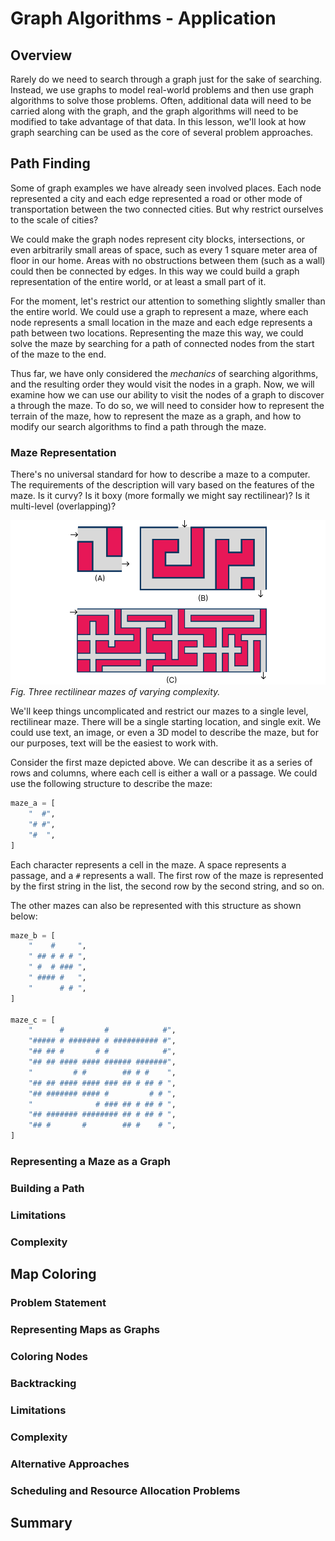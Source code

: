 # Graph Algorithms - Application

<!--
<iframe src="https://adaacademy.hosted.panopto.com/Panopto/Pages/Embed.aspx?pid=6e2b199d-f7d8-4899-b750-afdc000581be&autoplay=false&offerviewer=true&showtitle=true&showbrand=true&captions=true&interactivity=all" height="405" width="720" style="border: 1px solid #464646;" allowfullscreen allow="autoplay"></iframe>
-->

## Overview

Rarely do we need to search through a graph just for the sake of searching. Instead, we use graphs to model real-world problems and then use graph algorithms to solve those problems. Often, additional data will need to be carried along with the graph, and the graph algorithms will need to be modified to take advantage of that data. In this lesson, we'll look at how graph searching can be used as the core of several problem approaches.

## Path Finding

Some of graph examples we have already seen involved places. Each node represented a city and each edge represented a road or other mode of transportation between the two connected cities. But why restrict ourselves to the scale of cities?

We could make the graph nodes represent city blocks, intersections, or even arbitrarily small areas of space, such as every 1 square meter area of floor in our home. Areas with no obstructions between them (such as a wall) could then be connected by edges. In this way we could build a graph representation of the entire world, or at least a small part of it.

For the moment, let's restrict our attention to something slightly smaller than the entire world. We could use a graph to represent a maze, where each node represents a small location in the maze and each edge represents a path between two locations. Representing the maze this way, we could solve the maze by searching for a path of connected nodes from the start of the maze to the end.

Thus far, we have only considered the _mechanics_ of searching algorithms, and the resulting order they would visit the nodes in a graph. Now, we will examine how we can use our ability to visit the nodes of a graph to discover a through the maze. To do so, we will need to consider how to represent the terrain of the maze, how to represent the maze as a graph, and how to modify our search algorithms to find a path through the maze.

### Maze Representation

There's no universal standard for how to describe a maze to a computer. The requirements of the description will vary based on the features of the maze. Is it curvy? Is it boxy (more formally we might say rectilinear)? Is it multi-level (overlapping)?

![Three rectilinear mazes. Maze A is 3 by 3 with a simple path through. Maze B is 10 by 5 with a slightly more circuitous path. Maze C is 30 by 10 with a complex path.](images/graphs_application_mazes.png)  
*Fig. Three rectilinear mazes of varying complexity.*

We'll keep things uncomplicated and restrict our mazes to a single level, rectilinear maze. There will be a single starting location, and single exit. We could use text, an image, or even a 3D model to describe the maze, but for our purposes, text will be the easiest to work with.

Consider the first maze depicted above. We can describe it as a series of rows and columns, where each cell is either a wall or a passage. We could use the following structure to describe the maze:

```py
maze_a = [
    "  #",
    "# #",
    "#  ",
]
```

Each character represents a cell in the maze. A space represents a passage, and a `#` represents a wall. The first row of the maze is represented by the first string in the list, the second row by the second string, and so on.

The other mazes can also be represented with this structure as shown below:

```py
maze_b = [
    "    #     ",
    " ## # # # ",
    " #  # ### ",
    " #### #   ",
    "      # # ",
]

maze_c = [
    "      #         #            #",
    "##### # ####### # ########## #",
    "## ## #       # #            #",
    "## ## #### #### ###### #######",
    "         # #        ## # #    ",
    "## ## #### #### ### ## # ## # ",
    "## ####### #### #         # # ",
    "              # ### ## # ## # ",
    "## ####### ######## ## # ## # ",
    "## #       #        ## #    # ",
]
```

### Representing a Maze as a Graph

### Building a Path

### Limitations

### Complexity

## Map Coloring

### Problem Statement

### Representing Maps as Graphs

### Coloring Nodes

### Backtracking

### Limitations

### Complexity

### Alternative Approaches

### Scheduling and Resource Allocation Problems

## Summary




